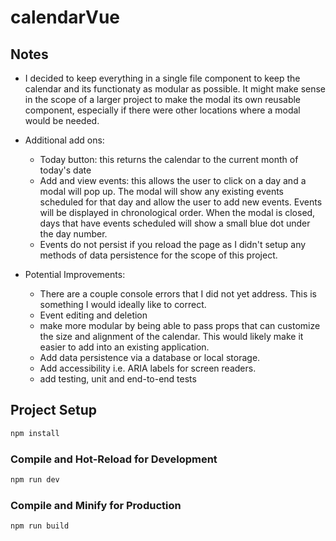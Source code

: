 # calendarVue

## Notes
- I decided to keep everything in a single file component to keep the calendar and its functionaty as modular as possible. It might make sense in the scope of a larger project to make the modal its own reusable component, especially if there were other locations where a modal would be needed.

- Additional add ons:
    - Today button: this returns the calendar to the current month of today's date
    - Add and view events: this allows the user to click on a day and a modal will pop up. The modal will show any existing events scheduled for that day and allow the user to add new events. Events will be displayed in chronological order. When the modal is closed, days that have events scheduled will show a small blue dot under the day number.
    - Events do not persist if you reload the page as I didn't setup any methods of data persistence for the scope of this project.
- Potential Improvements:
    - There are a couple console errors that I did not yet address. This is something I would ideally like to correct.
    - Event editing and deletion
    - make more modular by being able to pass props that can customize the size and alignment of the calendar. This would likely make it easier to add into an existing application.
    - Add data persistence via a database or local storage.
    - Add accessibility i.e. ARIA labels for screen readers.
    - add testing, unit and end-to-end tests



## Project Setup

```sh
npm install
```

### Compile and Hot-Reload for Development

```sh
npm run dev
```

### Compile and Minify for Production

```sh
npm run build
```